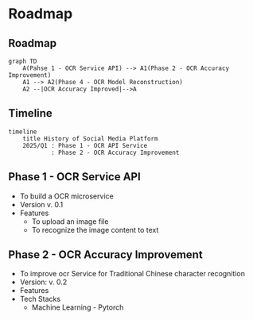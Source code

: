 # Roadmap

## Roadmap

```mermaid
graph TD
    A(Pahse 1 - OCR Service API) --> A1(Phase 2 - OCR Accuracy Improvement)
	A1 --> A2(Phase 4 - OCR Model Reconstruction)
	A2 --|OCR Accuracy Improved|-->A 
```

## Timeline
```mermaid
timeline
    title History of Social Media Platform
    2025/Q1 : Phase 1 - OCR API Service
			: Phase 2 - OCR Accuracy Improvement
```

## Phase 1 - OCR Service API
- To build a OCR microservice
- Version v. 0.1 
- Features
	- To upload an image file
	- To recognize the image content to text


## Phase 2 - OCR Accuracy Improvement
- To improve  ocr Service for Traditional Chinese character recognition
- Version: v. 0.2 
- Features
- Tech Stacks
	- Machine Learning - Pytorch

